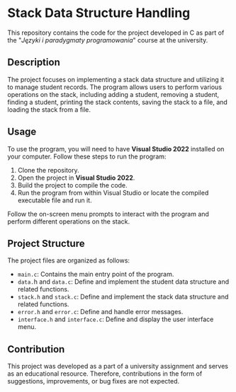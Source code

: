# Stack Data Structure Handling

This repository contains the code for the project developed in C as part of the "*Języki i paradygmaty programowania*" course at the university.

## Description

The project focuses on implementing a stack data structure and utilizing it to manage student records. The program allows users to perform various operations on the stack, including adding a student, removing a student, finding a student, printing the stack contents, saving the stack to a file, and loading the stack from a file.

## Usage

To use the program, you will need to have **Visual Studio 2022** installed on your computer. Follow these steps to run the program:

1.  Clone the repository.
2.  Open the project in **Visual Studio 2022**.
3.  Build the project to compile the code.
4.  Run the program from within Visual Studio or locate the compiled executable file and run it.

Follow the on-screen menu prompts to interact with the program and perform different operations on the stack.

## Project Structure

The project files are organized as follows:

- `main.c`: Contains the main entry point of the program.
- `data.`h and `data.c`: Define and implement the student data structure and related functions.
- `stack.h` and `stack.c`: Define and implement the stack data structure and related functions.
- `error.h` and `error.c`: Define and handle error messages.
- `interface.h` and `interface.c`: Define and display the user interface menu.

## Contribution

This project was developed as a part of a university assignment and serves as an educational resource. Therefore, contributions in the form of suggestions, improvements, or bug fixes are not expected.
